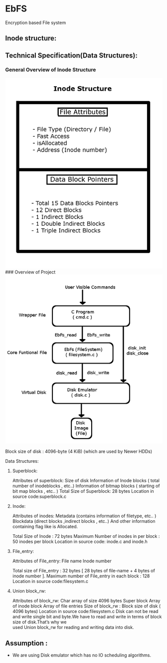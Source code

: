 # EbFS
Encryption based File system

## Inode structure:
  

## Technical Specification(Data Structures):
### General Overview of Inode Structure
<img src="https://github.com/immortal3/EbFS/blob/master/Content/new_inode_structure.png">
### Overview of Project
<img src="https://github.com/immortal3/EbFS/blob/master/Content/overview.png">


Block size of disk : 4096-byte (4 KiB) (which are used by Newer HDDs)

Data Structures:

1. Superblock:

    Attributes of superblock:
    Size of disk
    Information of Inode blocks ( total number of inodeblocks , etc..)
    Information of bitmap blocks ( starting of bit map blocks , etc.. )
    Total Size of Superblock: 28 bytes
    Location in source code:superblock.c

2. Inode:

    Attributes of inodes:
    Metadata (contains information of filetype, etc.. )
    Blockdata (direct blocks ,indirect blocks , etc..)
    And other information containing flag like is Allocated.

    Total Size of Inode : 72 bytes
    Maximum Number of inodes in per block : 50 inodes per block
    Location in source code: inode.c and inode.h 

3. File_entry:

    Attributes of File_entry:
    File name
    Inode number

    Total size of File_entry : 32 bytes [ 28 bytes of file-name + 4 bytes of inode number ].
    Maximum number of File_entry in each block : 128 
    Location in source code:filesystem.c



4. Union block_rw:

    Attributes of block_rw:
    Char array of size 4096 bytes
    Super block
    Array of inode block
    Array of file entries
    Size of block_rw : Block size of disk ( 4096 bytes)
    Location in source code:filesystem.c
    Disk can not be read and write single bit and byte.We have to read and write in terms of block size of disk.That’s why we      
    used Union block_rw for reading and writing data into disk.


## Assumption :

- We are using Disk emulator which has no IO scheduling algorithms. 


